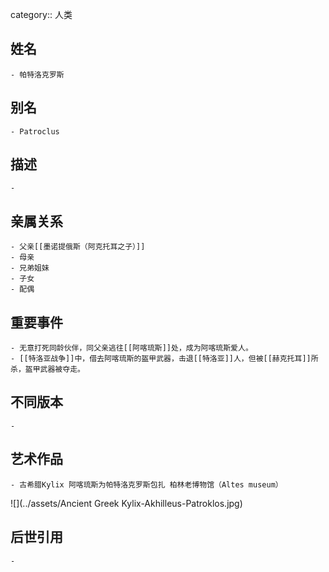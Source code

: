 category:: 人类
## 姓名
	- 帕特洛克罗斯
## 别名
	- Patroclus
## 描述
	-
## 亲属关系
	- 父亲[[墨诺提俄斯（阿克托耳之子）]]
	- 母亲
	- 兄弟姐妹
	- 子女
	- 配偶
## 重要事件
	- 无意打死同龄伙伴，同父亲逃往[[阿喀琉斯]]处，成为阿喀琉斯爱人。
	- [[特洛亚战争]]中，借去阿喀琉斯的盔甲武器，击退[[特洛亚]]人，但被[[赫克托耳]]所杀，盔甲武器被夺走。
## 不同版本
	-
## 艺术作品
	- 古希腊Kylix 阿喀琉斯为帕特洛克罗斯包扎 柏林老博物馆（Altes museum）
 ![](../assets/Ancient Greek Kylix-Akhilleus-Patroklos.jpg)
## 后世引用
	-
